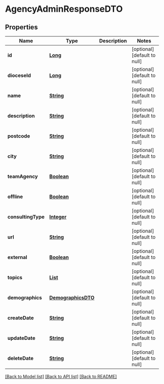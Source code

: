 # AgencyAdminResponseDTO
## Properties

Name | Type | Description | Notes
------------ | ------------- | ------------- | -------------
**id** | [**Long**](long.md) |  | [optional] [default to null]
**dioceseId** | [**Long**](long.md) |  | [optional] [default to null]
**name** | [**String**](string.md) |  | [optional] [default to null]
**description** | [**String**](string.md) |  | [optional] [default to null]
**postcode** | [**String**](string.md) |  | [optional] [default to null]
**city** | [**String**](string.md) |  | [optional] [default to null]
**teamAgency** | [**Boolean**](boolean.md) |  | [optional] [default to null]
**offline** | [**Boolean**](boolean.md) |  | [optional] [default to null]
**consultingType** | [**Integer**](integer.md) |  | [optional] [default to null]
**url** | [**String**](string.md) |  | [optional] [default to null]
**external** | [**Boolean**](boolean.md) |  | [optional] [default to null]
**topics** | [**List**](TopicDTO.md) |  | [optional] [default to null]
**demographics** | [**DemographicsDTO**](DemographicsDTO.md) |  | [optional] [default to null]
**createDate** | [**String**](string.md) |  | [optional] [default to null]
**updateDate** | [**String**](string.md) |  | [optional] [default to null]
**deleteDate** | [**String**](string.md) |  | [optional] [default to null]

[[Back to Model list]](../README.md#documentation-for-models) [[Back to API list]](../README.md#documentation-for-api-endpoints) [[Back to README]](../README.md)


